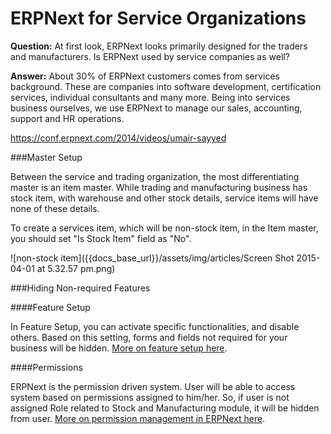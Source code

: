 <h1>ERPNext for Service Organizations</h1>

**Question:** At first look, ERPNext looks primarily designed for the traders and manufacturers. Is ERPNext used by service companies as well?

**Answer:**
About 30% of ERPNext customers comes from services background. These are companies into software development, certification services, individual consultants and many more. Being into services business ourselves, we use ERPNext to manage our sales, accounting, support and HR operations.

https://conf.erpnext.com/2014/videos/umair-sayyed

###Master Setup

Between the service and trading organization, the most differentiating master is an item master. While trading and manufacturing business has stock item, with warehouse and other stock details, service items will have none of these details.

To create a services item, which will be non-stock item, in the Item master, you should set "Is Stock Item" field as "No".

![non-stock item]({{docs_base_url}}/assets/img/articles/Screen Shot 2015-04-01 at 5.32.57 pm.png)

###Hiding Non-required Features

####Feature Setup

In Feature Setup, you can activate specific functionalities, and disable others. Based on this setting, forms and fields not required for your business will be hidden. [More on feature setup here](https://manual.erpnext.com/customize-erpnext/hiding-modules-and-features).

####Permissions

ERPNext is the permission driven system. User will be able to access system based on permissions assigned to him/her. So, if user is not assigned Role related to Stock and Manufacturing module, it will be hidden from user. [More on permission management in ERPNext here](https://manual.erpnext.com/setting-up/users-and-permissions).

<!-- markdown -->